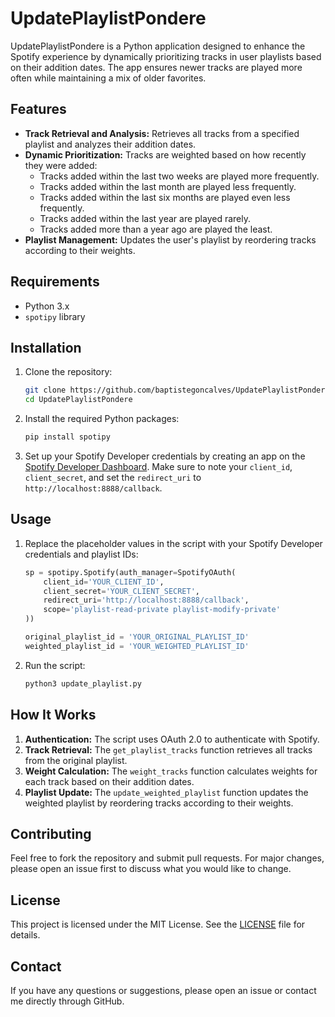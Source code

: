 
# UpdatePlaylistPondere

UpdatePlaylistPondere is a Python application designed to enhance the Spotify experience by dynamically prioritizing tracks in user playlists based on their addition dates. The app ensures newer tracks are played more often while maintaining a mix of older favorites.

## Features

- **Track Retrieval and Analysis:** Retrieves all tracks from a specified playlist and analyzes their addition dates.
- **Dynamic Prioritization:** Tracks are weighted based on how recently they were added:
  - Tracks added within the last two weeks are played more frequently.
  - Tracks added within the last month are played less frequently.
  - Tracks added within the last six months are played even less frequently.
  - Tracks added within the last year are played rarely.
  - Tracks added more than a year ago are played the least.
- **Playlist Management:** Updates the user's playlist by reordering tracks according to their weights.

## Requirements

- Python 3.x
- `spotipy` library

## Installation

1. Clone the repository:

   ```sh
   git clone https://github.com/baptistegoncalves/UpdatePlaylistPondere.git
   cd UpdatePlaylistPondere
   ```

2. Install the required Python packages:

   ```sh
   pip install spotipy
   ```

3. Set up your Spotify Developer credentials by creating an app on the [Spotify Developer Dashboard](https://developer.spotify.com/dashboard/applications). Make sure to note your `client_id`, `client_secret`, and set the `redirect_uri` to `http://localhost:8888/callback`.

## Usage

1. Replace the placeholder values in the script with your Spotify Developer credentials and playlist IDs:

   ```python
   sp = spotipy.Spotify(auth_manager=SpotifyOAuth(
       client_id='YOUR_CLIENT_ID',
       client_secret='YOUR_CLIENT_SECRET',
       redirect_uri='http://localhost:8888/callback',
       scope='playlist-read-private playlist-modify-private'
   ))

   original_playlist_id = 'YOUR_ORIGINAL_PLAYLIST_ID'
   weighted_playlist_id = 'YOUR_WEIGHTED_PLAYLIST_ID'
   ```

2. Run the script:

   ```sh
   python3 update_playlist.py
   ```

## How It Works

1. **Authentication:** The script uses OAuth 2.0 to authenticate with Spotify.
2. **Track Retrieval:** The `get_playlist_tracks` function retrieves all tracks from the original playlist.
3. **Weight Calculation:** The `weight_tracks` function calculates weights for each track based on their addition dates.
4. **Playlist Update:** The `update_weighted_playlist` function updates the weighted playlist by reordering tracks according to their weights.

## Contributing

Feel free to fork the repository and submit pull requests. For major changes, please open an issue first to discuss what you would like to change.

## License

This project is licensed under the MIT License. See the [LICENSE](LICENSE) file for details.

## Contact

If you have any questions or suggestions, please open an issue or contact me directly through GitHub.
